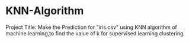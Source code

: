 # KNN-Algorithm
Project Title: Make the Prediction for "iris.csv" using KNN algorithm of machine learning,to find the value of k for supervised learning clustering

